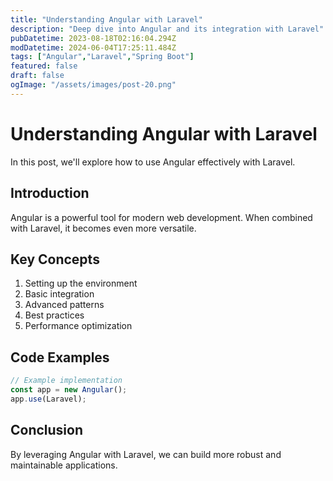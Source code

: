 ```yaml
---
title: "Understanding Angular with Laravel"
description: "Deep dive into Angular and its integration with Laravel"
pubDatetime: 2023-08-18T02:16:04.294Z
modDatetime: 2024-06-04T17:25:11.484Z
tags: ["Angular","Laravel","Spring Boot"]
featured: false
draft: false
ogImage: "/assets/images/post-20.png"
---
```


# Understanding Angular with Laravel

In this post, we'll explore how to use Angular effectively with Laravel.

## Introduction

Angular is a powerful tool for modern web development. When combined with Laravel,
it becomes even more versatile.

## Key Concepts

1. Setting up the environment
2. Basic integration
3. Advanced patterns
4. Best practices
5. Performance optimization

## Code Examples

```javascript
// Example implementation
const app = new Angular();
app.use(Laravel);
```

## Conclusion

By leveraging Angular with Laravel, we can build more robust and maintainable applications.
